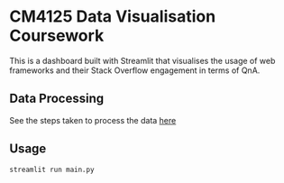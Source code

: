 # CM4125 Data Visualisation Coursework

This is a dashboard built with Streamlit that visualises the usage of web frameworks and their Stack Overflow engagement in terms of QnA.

## Data Processing
See the steps taken to process the data [here](./data-processing/processing.ipynb)

## Usage
```sh
streamlit run main.py
```